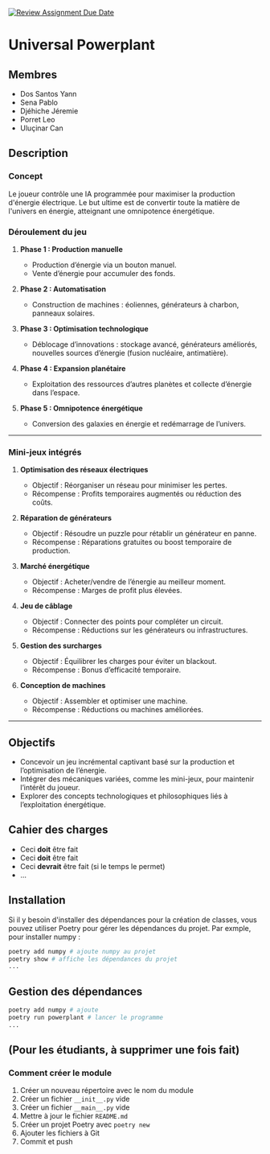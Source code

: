 [![Review Assignment Due Date](https://classroom.github.com/assets/deadline-readme-button-22041afd0340ce965d47ae6ef1cefeee28c7c493a6346c4f15d667ab976d596c.svg)](https://classroom.github.com/a/oOQR1xPR)
# Universal Powerplant

## Membres

- Dos Santos Yann
- Sena Pablo
- Djéhiche Jéremie
- Porret Leo
- Uluçinar Can

## Description

### Concept  
Le joueur contrôle une IA programmée pour maximiser la production d'énergie électrique. Le but ultime est de convertir toute la matière de l'univers en énergie, atteignant une omnipotence énergétique.

### Déroulement du jeu  
1. **Phase 1 : Production manuelle**  
   - Production d’énergie via un bouton manuel.  
   - Vente d’énergie pour accumuler des fonds.  

2. **Phase 2 : Automatisation**  
   - Construction de machines : éoliennes, générateurs à charbon, panneaux solaires.  

3. **Phase 3 : Optimisation technologique**  
   - Déblocage d’innovations : stockage avancé, générateurs améliorés, nouvelles sources d’énergie (fusion nucléaire, antimatière).  

4. **Phase 4 : Expansion planétaire**  
   - Exploitation des ressources d’autres planètes et collecte d’énergie dans l’espace.  

5. **Phase 5 : Omnipotence énergétique**  
   - Conversion des galaxies en énergie et redémarrage de l’univers.  

---

### Mini-jeux intégrés  
1. **Optimisation des réseaux électriques**  
   - Objectif : Réorganiser un réseau pour minimiser les pertes.  
   - Récompense : Profits temporaires augmentés ou réduction des coûts.  

2. **Réparation de générateurs**  
   - Objectif : Résoudre un puzzle pour rétablir un générateur en panne.  
   - Récompense : Réparations gratuites ou boost temporaire de production.  

3. **Marché énergétique**  
   - Objectif : Acheter/vendre de l’énergie au meilleur moment.  
   - Récompense : Marges de profit plus élevées.  

4. **Jeu de câblage**  
   - Objectif : Connecter des points pour compléter un circuit.  
   - Récompense : Réductions sur les générateurs ou infrastructures.  

5. **Gestion des surcharges**  
   - Objectif : Équilibrer les charges pour éviter un blackout.  
   - Récompense : Bonus d’efficacité temporaire.  

6. **Conception de machines**  
   - Objectif : Assembler et optimiser une machine.  
   - Récompense : Réductions ou machines améliorées.  

---

## Objectifs
- Concevoir un jeu incrémental captivant basé sur la production et l’optimisation de l’énergie.  
- Intégrer des mécaniques variées, comme les mini-jeux, pour maintenir l’intérêt du joueur.  
- Explorer des concepts technologiques et philosophiques liés à l’exploitation énergétique.  


## Cahier des charges

- Ceci **doit** être fait
- Ceci **doit** être fait
- Ceci **devrait** être fait (si le temps le permet)
- ...

## Installation

Si il y besoin d'installer des dépendances pour la création de classes, vous pouvez utiliser Poetry pour gérer les dépendances du projet. Par exmple, pour installer numpy :
```bash
poetry add numpy # ajoute numpy au projet
poetry show # affiche les dépendances du projet
...
```

## Gestion des dépendances

```bash
poetry add numpy # ajoute 
poetry run powerplant # lancer le programme
...
```

## (Pour les étudiants, à supprimer une fois fait)

### Comment créer le module

1. Créer un nouveau répertoire avec le nom du module
2. Créer un fichier `__init__.py` vide
3. Créer un fichier `__main__.py` vide
4. Mettre à jour le fichier `README.md`
5. Créer un projet Poetry avec `poetry new`
6. Ajouter les fichiers à Git
7. Commit et push
